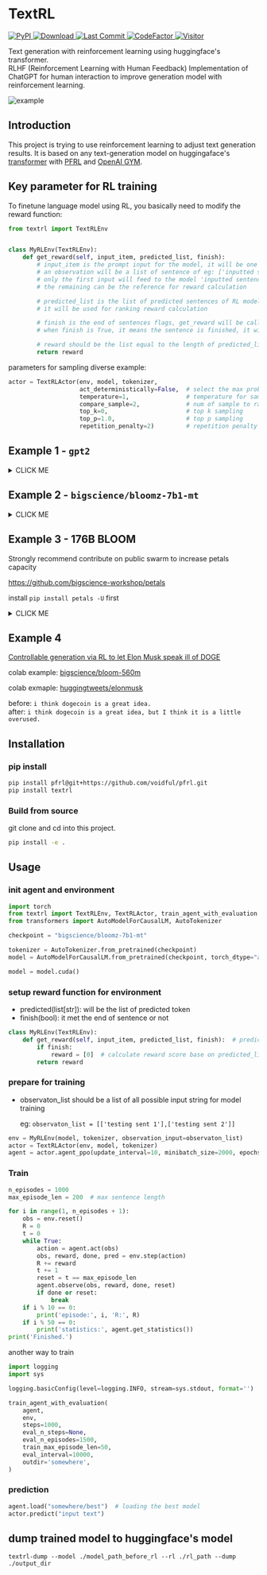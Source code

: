 # TextRL

<p>
    <a href="https://pypi.org/project/textrl/">
        <img alt="PyPI" src="https://img.shields.io/pypi/v/textrl">
    </a>
    <a href="https://github.com/voidful/tfkit">
        <img alt="Download" src="https://img.shields.io/pypi/dm/textrl">
    </a>
    <a href="https://github.com/voidful/tfkit">
        <img alt="Last Commit" src="https://img.shields.io/github/last-commit/voidful/textrl">
    </a>
    <a href="https://www.codefactor.io/repository/github/voidful/textrl">
        <img src="https://www.codefactor.io/repository/github/voidful/textrl/badge" alt="CodeFactor" />
    </a>
    <a href="https://github.com/voidful/textrl">
        <img src="https://visitor-badge.glitch.me/badge?page_id=voidful.textrl" alt="Visitor" />
    </a>
</p>

Text generation with reinforcement learning using huggingface's transformer.  
RLHF (Reinforcement Learning with Human Feedback)
Implementation of ChatGPT for human interaction to improve generation model with reinforcement learning.

![example](https://i.imgur.com/pqJn9lJ.png)

## Introduction

This project is trying to use reinforcement learning to adjust text generation results. It is based on any
text-generation model on huggingaface's [transformer](https://github.com/huggingface/transformers)
with [PFRL](https://github.com/pfnet/pfrl) and [OpenAI GYM](https://gym.openai.com).

## Key parameter for RL training

To finetune language model using RL, you basically need to modify the reward function:

```python
from textrl import TextRLEnv


class MyRLEnv(TextRLEnv):
    def get_reward(self, input_item, predicted_list, finish):
        # input_item is the prompt input for the model, it will be one of your observation
        # an observation will be a list of sentence of eg: ['inputted sentence','xxx','yyy']
        # only the first input will feed to the model 'inputted sentence', and 
        # the remaining can be the reference for reward calculation

        # predicted_list is the list of predicted sentences of RL model generated,
        # it will be used for ranking reward calculation

        # finish is the end of sentences flags, get_reward will be called during generating each word, and 
        # when finish is True, it means the sentence is finished, it will use for sentence level reward calculation.

        # reward should be the list equal to the length of predicted_list
        return reward
```

parameters for sampling diverse example:

```python 
actor = TextRLActor(env, model, tokenizer,
                    act_deterministically=False,  # select the max probability token for each step or not
                    temperature=1,                # temperature for sampling
                    compare_sample=2,             # num of sample to rank
                    top_k=0,                      # top k sampling
                    top_p=1.0,                    # top p sampling
                    repetition_penalty=2)         # repetition penalty from CTRL paper (https://arxiv.org/abs/1909.05858)
```

## Example 1 - `gpt2`

<details><summary>CLICK ME</summary>
<p>

#### GPT2 Example

```python
import pfrl
from textrl import TextRLEnv, TextRLActor, train_agent_with_evaluation
from transformers import AutoModelForCausalLM, AutoTokenizer

checkpoint = "gpt2"

tokenizer = AutoTokenizer.from_pretrained(checkpoint)
model = AutoModelForCausalLM.from_pretrained(checkpoint, torch_dtype="auto", device_map="auto")

model = model.cuda()


class MyRLEnv(TextRLEnv):
    def get_reward(self, input_item, predicted_list, finish):  # predicted will be the list of predicted token
        reward = [0]
        if finish:
            reward = [1]  # calculate reward score base on predicted_list
        return reward


observaton_list = [["explain how attention work in seq2seq model"]]
env = TextRLEnv(model, tokenizer, observation_input=observaton_list, max_length=20, compare_sample=2)
actor = TextRLActor(env, model, tokenizer,
                    act_deterministically=False,
                    temperature=1.0,
                    top_k=10,
                    top_p=1.0,
                    repetition_penalty=2)
agent = actor.agent_ppo(update_interval=2, minibatch_size=2, epochs=10)
print(actor.predict(observaton_list[0]))

train_agent_with_evaluation(
    agent,
    env,
    steps=100,
    eval_n_steps=None,
    eval_n_episodes=1,
    eval_interval=2,
    outdir='bloom—test',
)

print(actor.predict(observaton_list[0]))
```

</p>
</details>

## Example 2 - `bigscience/bloomz-7b1-mt`

<details><summary>CLICK ME</summary>
<p>

#### bloomz-7b1-mt Example

```python
import pfrl
from textrl import TextRLEnv, TextRLActor, train_agent_with_evaluation
from transformers import AutoModelForCausalLM, AutoTokenizer

checkpoint = "bigscience/bloomz-7b1-mt"

tokenizer = AutoTokenizer.from_pretrained(checkpoint)
model = AutoModelForCausalLM.from_pretrained(checkpoint, torch_dtype="auto", device_map="auto")

model = model.cuda()


class MyRLEnv(TextRLEnv):
    def get_reward(self, input_item, predicted_list, finish):  # predicted will be the list of predicted token
        reward = [0]
        if finish:
            reward = [1]  # calculate reward score base on predicted_list
        return reward


observaton_list = [["explain how attention work in seq2seq model"]]
env = TextRLEnv(model, tokenizer, observation_input=observaton_list, max_length=20, compare_sample=2)
actor = TextRLActor(env, model, tokenizer,
                    act_deterministically=False,
                    temperature=1.0,
                    top_k=10,
                    top_p=1.0,
                    repetition_penalty=2)
agent = actor.agent_ppo(update_interval=2, minibatch_size=2, epochs=10)
print(actor.predict(observaton_list[0]))

train_agent_with_evaluation(
    agent,
    env,
    steps=100,
    eval_n_steps=None,
    eval_n_episodes=1,
    eval_interval=2,
    outdir='bloom—test',
)

print(actor.predict(observaton_list[0]))
```

</p>
</details>

## Example 3 - 176B BLOOM

Strongly recommend contribute on public swarm to increase petals capacity

https://github.com/bigscience-workshop/petals

install `pip install petals -U` first

<details><summary>CLICK ME</summary>
<p>

#### bloomz-7b1-mt Example

```python
import pfrl
from textrl import TextRLEnv, TextRLActor, train_agent_with_evaluation
from transformers import BloomTokenizerFast
from petals import DistributedBloomForCausalLM

MODEL_NAME = "bigscience/bloom-petals"
tokenizer = BloomTokenizerFast.from_pretrained(MODEL_NAME)
model = DistributedBloomForCausalLM.from_pretrained(MODEL_NAME)
model = model.cuda()


class MyRLEnv(TextRLEnv):
    def get_reward(self, input_item, predicted_list, finish):  # predicted will be the list of predicted token
        reward = [0]
        if finish:
            reward = [1]  # calculate reward score base on predicted_list
        return reward


observaton_list = [["explain how attention work in seq2seq model"]]
env = TextRLEnv(model, tokenizer, observation_input=observaton_list, max_length=20, compare_sample=2)
actor = TextRLActor(env, model, tokenizer,
                    act_deterministically=False,
                    temperature=1.0,
                    top_k=10,
                    top_p=1.0,
                    repetition_penalty=2)
agent = actor.agent_ppo(update_interval=2, minibatch_size=2, epochs=10)

print(actor.predict(observaton_list[0]))

train_agent_with_evaluation(
    agent,
    env,
    steps=100,
    eval_n_steps=None,
    eval_n_episodes=1,
    eval_interval=2,
    outdir='bloom—test',
)

print(actor.predict(observaton_list[0]))
```

</p>
</details>

## Example 4

[Controllable generation via RL to let Elon Musk speak ill of DOGE
](https://github.com/voidful/TextRL/blob/main/example/2022-12-10-textrl-elon-musk.ipynb)

colab
example: [bigscience/bloom-560m](https://colab.research.google.com/drive/1ThSHtkfzC2dDc6JOdeCTthuDovTCheRf?usp=sharing)

colab
exmaple: [huggingtweets/elonmusk](https://colab.research.google.com/drive/149MG6uxu7CjMU1pXnYXfSvJ6HEdwcOFt?usp=sharing)

before: `i think dogecoin is a great idea.`    
after: `i think dogecoin is a great idea, but I think it is a little overused.`

## Installation

### pip install

```bash
pip install pfrl@git+https://github.com/voidful/pfrl.git
pip install textrl
```

### Build from source

git clone and cd into this project.

```bash
pip install -e .
```

## Usage

### init agent and environment

```python
import torch
from textrl import TextRLEnv, TextRLActor, train_agent_with_evaluation
from transformers import AutoModelForCausalLM, AutoTokenizer

checkpoint = "bigscience/bloomz-7b1-mt"

tokenizer = AutoTokenizer.from_pretrained(checkpoint)
model = AutoModelForCausalLM.from_pretrained(checkpoint, torch_dtype="auto", device_map="auto")

model = model.cuda()
```

### setup reward function for environment

* predicted(list[str]): will be the list of predicted token
* finish(bool): it met the end of sentence or not

```python
class MyRLEnv(TextRLEnv):
    def get_reward(self, input_item, predicted_list, finish):  # predicted will be the list of predicted token
        if finish:
            reward = [0]  # calculate reward score base on predicted_list
        return reward
```

### prepare for training

* observaton_list should be a list of all possible input string for model training

  eg: `observaton_list = [['testing sent 1'],['testing sent 2']]`

```python
env = MyRLEnv(model, tokenizer, observation_input=observaton_list)
actor = TextRLActor(env, model, tokenizer)
agent = actor.agent_ppo(update_interval=10, minibatch_size=2000, epochs=20)
```

### Train

```python
n_episodes = 1000
max_episode_len = 200  # max sentence length

for i in range(1, n_episodes + 1):
    obs = env.reset()
    R = 0
    t = 0
    while True:
        action = agent.act(obs)
        obs, reward, done, pred = env.step(action)
        R += reward
        t += 1
        reset = t == max_episode_len
        agent.observe(obs, reward, done, reset)
        if done or reset:
            break
    if i % 10 == 0:
        print('episode:', i, 'R:', R)
    if i % 50 == 0:
        print('statistics:', agent.get_statistics())
print('Finished.')
```

another way to train

```python
import logging
import sys

logging.basicConfig(level=logging.INFO, stream=sys.stdout, format='')

train_agent_with_evaluation(
    agent,
    env,
    steps=1000,
    eval_n_steps=None,
    eval_n_episodes=1500,
    train_max_episode_len=50,
    eval_interval=10000,
    outdir='somewhere',
)
```

### prediction

```python
agent.load("somewhere/best")  # loading the best model
actor.predict("input text")
```

## dump trained model to huggingface's model

```shell
textrl-dump --model ./model_path_before_rl --rl ./rl_path --dump ./output_dir
```
